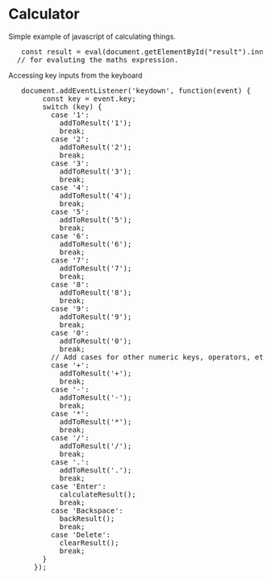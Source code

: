 # Calculator
Simple example of javascript of calculating things.

<pre>
   const result = eval(document.getElementById("result").innerText); 
  // for evaluting the maths expression.
</pre>


Accessing key inputs from the keyboard

<pre>
   document.addEventListener('keydown', function(event) {
        const key = event.key;
        switch (key) {
          case '1':
            addToResult('1');
            break;
          case '2':
            addToResult('2');
            break;
          case '3':
            addToResult('3');
            break;
          case '4':
            addToResult('4');
            break;
          case '5':
            addToResult('5');
            break;
          case '6':
            addToResult('6');
            break;
          case '7':
            addToResult('7');
            break;
          case '8':
            addToResult('8');
            break;
          case '9':
            addToResult('9');
            break;
          case '0':
            addToResult('0');
            break;
          // Add cases for other numeric keys, operators, etc.
          case '+':
            addToResult('+');
            break;
          case '-':
            addToResult('-');
            break;
          case '*':
            addToResult('*');
            break;
          case '/':
            addToResult('/');
            break;
          case '.':
            addToResult('.');
            break;
          case 'Enter':
            calculateResult();
            break;
          case 'Backspace':
            backResult();
            break;
          case 'Delete':
            clearResult();
            break;
        }
      });
</pre>
